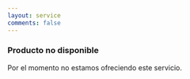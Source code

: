 ```yaml
---
layout: service
comments: false
---
```


### Producto no disponible
Por el momento no estamos ofreciendo este servicio.
